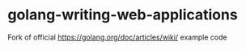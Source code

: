 # golang-writing-web-applications
Fork of official https://golang.org/doc/articles/wiki/ example code
